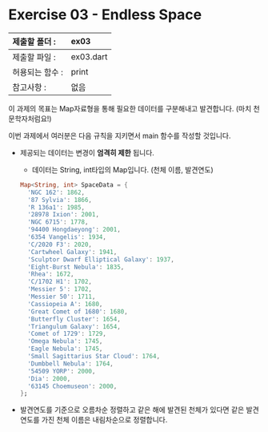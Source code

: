 # Exercise 03 - Endless Space

| 제출할 폴더 :   | ex03      |
| :-------------- | :-------- |
| 제출할 파일 :   | ex03.dart |
| 허용되는 함수 : | print     |
| 참고사항 :      | 없음      |

이 과제의 목표는 Map자료형을 통해 필요한 데이터를 구분해내고 발견합니다. (마치 천문학자처럼요!)

이번 과제에서 여러분은 다음 규칙을 지키면서 main 함수를 작성할 것입니다.

- 제공되는 데이터는 변경이 **엄격히 제한** 됩니다.

  - 데이터는 String, int타입의 Map입니다. (천체 이름, 발견연도)

  ```dart
  Map<String, int> SpaceData = {
    'NGC 162': 1862,
    '87 Sylvia': 1866,
    'R 136a1': 1985,
    '28978 Ixion': 2001,
    'NGC 6715': 1778,
    '94400 Hongdaeyong': 2001,
    '6354 Vangelis': 1934,
    'C/2020 F3': 2020,
    'Cartwheel Galaxy': 1941,
    'Sculptor Dwarf Elliptical Galaxy': 1937,
    'Eight-Burst Nebula': 1835,
    'Rhea': 1672,
    'C/1702 H1': 1702,
    'Messier 5': 1702,
    'Messier 50': 1711,
    'Cassiopeia A': 1680,
    'Great Comet of 1680': 1680,
    'Butterfly Cluster': 1654,
    'Triangulum Galaxy': 1654,
    'Comet of 1729': 1729,
    'Omega Nebula': 1745,
    'Eagle Nebula': 1745,
    'Small Sagittarius Star Cloud': 1764,
    'Dumbbell Nebula': 1764,
    '54509 YORP': 2000,
    'Dia': 2000,
    '63145 Choemuseon': 2000,
  };
  ```

- 발견연도를 기준으로 오름차순 정렬하고 같은 해에 발견된 천체가 있다면 같은 발견연도를 가진 천체 이름은 내림차순으로 정렬합니다.